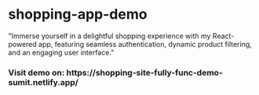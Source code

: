 # shopping-app-demo
"Immerse yourself in a delightful shopping experience with my React-powered app, featuring seamless authentication, dynamic product filtering, and an engaging user interface."
<h3>Visit demo on: https://shopping-site-fully-func-demo-sumit.netlify.app/ </h3>
